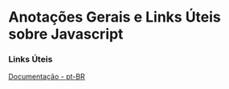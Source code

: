 # Anotações Gerais e Links Úteis sobre Javascript

### Links Úteis
[Documentação - pt-BR](https://developer.mozilla.org/pt-BR/docs/Web/JavaScript)